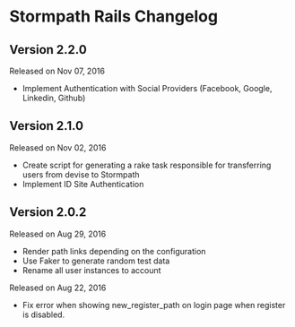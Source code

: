 Stormpath Rails Changelog
============================

Version 2.2.0
-------------
Released on Nov 07, 2016
- Implement Authentication with Social Providers (Facebook, Google, Linkedin, Github)


Version 2.1.0
-------------
Released on Nov 02, 2016
- Create script for generating a rake task responsible for transferring users from devise to Stormpath
- Implement ID Site Authentication


Version 2.0.2
-------------
Released on Aug 29, 2016
- Render path links depending on the configuration
- Use Faker to generate random test data
- Rename all user instances to account

Released on Aug 22, 2016

- Fix error when showing new_register_path on login page when register is disabled.
